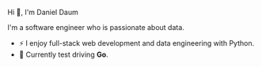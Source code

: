 Hi 👋, I'm Daniel Daum

I'm a software engineer who is passionate about data.

- ⚡ I enjoy full-stack web development and data engineering with Python.
- 🌱 Currently test driving **Go**. 
